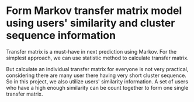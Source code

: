 # Form Markov transfer matrix model using users' similarity and cluster sequence information

Transfer matrix is a must-have in next prediction using Markov. For the simplest approach, we can use statistic method to calculate transfer matrix.

But calculate an individual transfer matrix for everyone is not very practical, considering there are many user there having very short cluster sequence. So in this project, we also utilize users' similarity information. A set of users who have a high enough similarity can be count together to form one single transfer matrix.